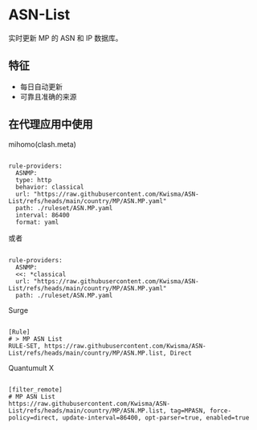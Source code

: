 
# ASN-List
    
实时更新 MP 的 ASN 和 IP 数据库。
    
## 特征
    
- 每日自动更新
- 可靠且准确的来源
    
## 在代理应用中使用
    
mihomo(clash.meta)
   
<pre><code class="language-javascript">
rule-providers:
  ASNMP:
  type: http
  behavior: classical
  url: "https://raw.githubusercontent.com/Kwisma/ASN-List/refs/heads/main/country/MP/ASN.MP.yaml"
  path: ./ruleset/ASN.MP.yaml
  interval: 86400
  format: yaml
</code></pre>

或者

<pre><code class="language-javascript">
rule-providers:
  ASNMP:
  <<: *classical
  url: "https://raw.githubusercontent.com/Kwisma/ASN-List/refs/heads/main/country/MP/ASN.MP.yaml"
  path: ./ruleset/ASN.MP.yaml
</code></pre>
    
Surge
    
<pre><code class="language-javascript">
[Rule]
# > MP ASN List
RULE-SET, https://raw.githubusercontent.com/Kwisma/ASN-List/refs/heads/main/country/MP/ASN.MP.list, Direct
</code></pre>
    
Quantumult X
    
<pre><code class="language-javascript">
[filter_remote]
# MP ASN List
https://raw.githubusercontent.com/Kwisma/ASN-List/refs/heads/main/country/MP/ASN.MP.list, tag=MPASN, force-policy=direct, update-interval=86400, opt-parser=true, enabled=true
</code></pre>
